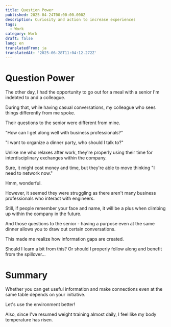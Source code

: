```yaml
---
title: Question Power
published: 2025-04-24T00:00:00.000Z
description: Curiosity and action to increase experiences
tags:
  - Work
category: Work
draft: false
lang: en
translatedFrom: ja
translatedAt: '2025-06-28T11:04:12.272Z'
---
```

# Question Power

The other day, I had the opportunity to go out for a meal with a senior I'm indebted to and a colleague.

During that, while having casual conversations, my colleague who sees things differently from me spoke.

Their questions to the senior were different from mine.

"How can I get along well with business professionals?"

"I want to organize a dinner party, who should I talk to?"

Unlike me who relaxes after work, they're properly using their time for interdisciplinary exchanges within the company.

Sure, it might cost money and time, but they're able to move thinking "I need to network now."

Hmm, wonderful.

However, it seemed they were struggling as there aren't many business professionals who interact with engineers.

Still, if people remember your face and name, it will be a plus when climbing up within the company in the future.

And those questions to the senior - having a purpose even at the same dinner allows you to draw out certain conversations.

This made me realize how information gaps are created.

Should I learn a bit from this? Or should I properly follow along and benefit from the spillover...

# Summary

Whether you can get useful information and make connections even at the same table depends on your initiative.

Let's use the environment better!

Also, since I've resumed weight training almost daily, I feel like my body temperature has risen.
